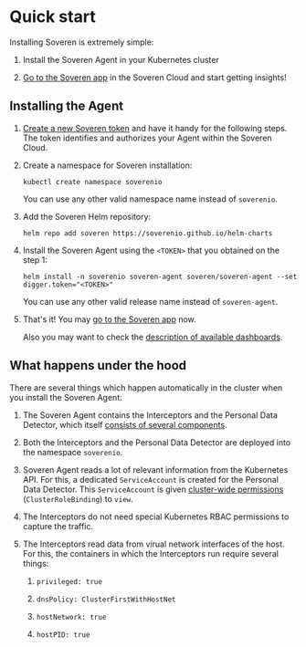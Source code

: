 # Quick start

Installing Soveren is extremely simple:

1. Install the Soveren Agent in your Kubernetes cluster

2. [Go to the Soveren app](https://app.soveren.io/pii-types) in the Soveren Cloud and start getting insights!


## Installing the Agent

1. [Create a new Soveren token](../../administration/managing-agents#create-an-agent) and have it handy for the following steps. The token identifies and authorizes your Agent within the Soveren Cloud.
 

2. Create a namespace for Soveren installation:
    ```shell
    kubectl create namespace soverenio
    ```
   You can use any other valid namespace name instead of `soverenio`.


4. Add the Soveren Helm repository:
    ```shell
    helm repo add soveren https://soverenio.github.io/helm-charts
    ```

5. Install the Soveren Agent using the `<TOKEN>` that you obtained on the step 1:
    ```shell
    helm install -n soverenio soveren-agent soveren/soveren-agent --set digger.token="<TOKEN>"
    ```
   You can use any other valid release name instead of `soveren-agent`.


7. That's it! You may [go to the Soveren app](https://app.soveren.io/pii-types) now.

   Also you may want to check the [description of available dashboards](../../dashboards/overview).

## What happens under the hood

There are several things which happen automatically in the cluster when you install the Soveren Agent:

1. The Soveren Agent contains the Interceptors and the Personal Data Detector, which itself [consists of several components](/).


2. Both the Interceptors and the Personal Data Detector are deployed into the namespace `soverenio`. 


3. Soveren Agent reads a lot of relevant information from the Kubernetes API. For this, a dedicated `ServiceAccount` is created for the Personal Data Detector. This `ServiceAccount` is given [cluster-wide permissions](https://github.com/soverenio/helm-charts/blob/master/charts/soveren-agent/templates/digger-rbac.yaml) (`ClusterRoleBinding`) to `view`.


4. The Interceptors do not need special Kubernetes RBAC permissions to capture the traffic.

5. The Interceptors read data from virual network interfaces of the host. For this, the containers in which the Interceptors run require several things:

    1. `privileged: true`

    2. `dnsPolicy: ClusterFirstWithHostNet`

    3. `hostNetwork: true`

    4. `hostPID: true`
